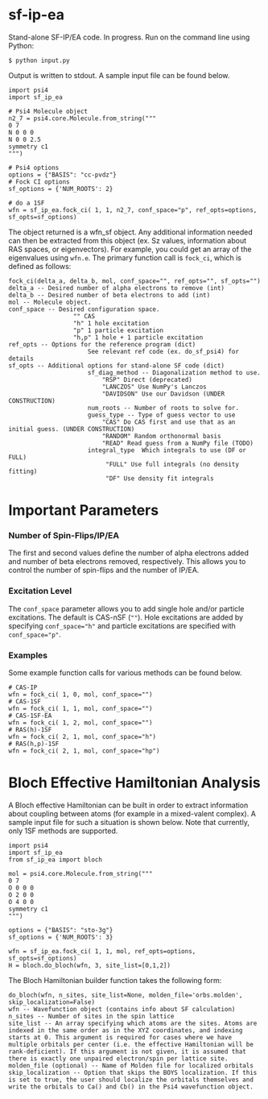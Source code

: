 # sf-ip-ea
Stand-alone SF-IP/EA code. In progress. Run on the command line using Python:
```
$ python input.py
```
Output is written to stdout. A sample input file can be found below.
```
import psi4
import sf_ip_ea

# Psi4 Molecule object
n2_7 = psi4.core.Molecule.from_string("""
0 7
N 0 0 0 
N 0 0 2.5 
symmetry c1
""")

# Psi4 options
options = {"BASIS": "cc-pvdz"}
# Fock CI options
sf_options = {'NUM_ROOTS': 2}

# do a 1SF
wfn = sf_ip_ea.fock_ci( 1, 1, n2_7, conf_space="p", ref_opts=options, sf_opts=sf_options)
```
The object returned is a wfn_sf object. Any additional information needed can then be extracted from this object (ex. Sz values, information about RAS spaces, or eigenvectors). For example, you could get an array of the eigenvalues using `wfn.e`.
The primary function call is `fock_ci`, which is defined as follows:
```
fock_ci(delta_a, delta_b, mol, conf_space="", ref_opts="", sf_opts="")
delta_a -- Desired number of alpha electrons to remove (int)
delta_b -- Desired number of beta electrons to add (int)
mol -- Molecule object.
conf_space -- Desired configuration space.
                  "" CAS
                  "h" 1 hole excitation
                  "p" 1 particle excitation
                  "h,p" 1 hole + 1 particle excitation
ref_opts -- Options for the reference program (dict)
                      See relevant ref code (ex. do_sf_psi4) for details
sf_opts -- Additional options for stand-alone SF code (dict)
                      sf_diag_method -- Diagonalization method to use.
                          "RSP" Direct (deprecated)
                          "LANCZOS" Use NumPy's Lanczos
                          "DAVIDSON" Use our Davidson (UNDER CONSTRUCTION)
                      num_roots -- Number of roots to solve for.
                      guess_type -- Type of guess vector to use
                          "CAS" Do CAS first and use that as an initial guess. (UNDER CONSTRUCTION)
                          "RANDOM" Random orthonormal basis
                          "READ" Read guess from a NumPy file (TODO)
                      integral_type  Which integrals to use (DF or FULL)
                           "FULL" Use full integrals (no density fitting)
                           "DF" Use density fit integrals
```
# Important Parameters
### Number of Spin-Flips/IP/EA ###
The first and second values define the number of alpha electrons added and 
number of beta electrons removed, respectively. This allows you to 
control the number of spin-flips and the number of IP/EA.
### Excitation Level ###
The `conf_space` parameter allows you to add single hole and/or particle 
excitations. The default is CAS-nSF (`""`). Hole excitations are added by 
specifying `conf_space="h"` and particle excitations are specified with 
`conf_space="p"`. 
### Examples ###
Some example function calls for various methods can be found below.
```
# CAS-IP
wfn = fock_ci( 1, 0, mol, conf_space="")
# CAS-1SF
wfn = fock_ci( 1, 1, mol, conf_space="")
# CAS-1SF-EA
wfn = fock_ci( 1, 2, mol, conf_space="")
# RAS(h)-1SF
wfn = fock_ci( 2, 1, mol, conf_space="h")
# RAS(h,p)-1SF
wfn = fock_ci( 2, 1, mol, conf_space="hp")
```

# Bloch Effective Hamiltonian Analysis
A Bloch effective Hamiltonian can be built in order to extract information 
about coupling between atoms (for example in a mixed-valent complex). A 
sample input file for such a situation is shown below. Note that 
currently, only 1SF methods are supported.
```
import psi4
import sf_ip_ea
from sf_ip_ea import bloch

mol = psi4.core.Molecule.from_string("""
0 7
O 0 0 0
O 2 0 0
O 4 0 0
symmetry c1
""")

options = {"BASIS": "sto-3g"}
sf_options = {'NUM_ROOTS': 3}

wfn = sf_ip_ea.fock_ci( 1, 1, mol, ref_opts=options, sf_opts=sf_options)
H = bloch.do_bloch(wfn, 3, site_list=[0,1,2])
```
The Bloch Hamiltonian builder function takes the following form:
```
do_bloch(wfn, n_sites, site_list=None, molden_file='orbs.molden', skip_localization=False)
wfn -- Wavefunction object (contains info about SF calculation)
n_sites -- Number of sites in the spin lattice
site_list -- An array specifying which atoms are the sites. Atoms are indexed in the same order as in the XYZ coordinates, and indexing starts at 0. This argument is required for cases where we have multiple orbitals per center (i.e. the effective Hamiltonian will be rank-deficient). If this argument is not given, it is assumed that there is exactly one unpaired electron/spin per lattice site.
molden_file (optional) -- Name of Molden file for localized orbitals
skip_localization -- Option that skips the BOYS localization. If this is set to true, the user should localize the orbitals themselves and write the orbitals to Ca() and Cb() in the Psi4 wavefunction object.
```

